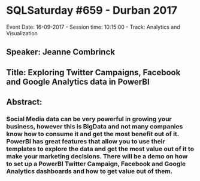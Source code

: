 # SQLSaturday #659 - Durban 2017
Event Date: 16-09-2017 - Session time: 10:15:00 - Track: Analytics and Visualization
## Speaker: Jeanne Combrinck
## Title: Exploring Twitter Campaigns, Facebook and Google Analytics data in PowerBI
## Abstract:
### Social Media data can be very powerful in growing your business, however this is BigData and not many companies know how to consume it and get the most benefit out of it. PowerBI has great features that allow you to use their templates to explore the data and get the most value out of it to make your marketing decisions. There will be a demo on how to set up a PowerBI Twitter Campaign, Facebook and Google Analytics dashboards and how to get value out of them.
